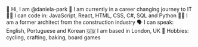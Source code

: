 👋 Hi, I am @daniela-park
🤸 I am currently in a career changing journey to IT
👩‍💻 I can code in: JavaScript, React, HTML, CSS, C#, SQL and Python
👷‍♀️ I am a former architect from the construction industry
🗣️ I can speak: English, Portuguese and Korean
🇬🇧 I am based in London, UK
🤍 Hobbies: cycling, crafting, baking, board games

<!---
daniela-park/daniela-park is a ✨ special ✨ repository because its `README.md` (this file) appears on your GitHub profile.
You can click the Preview link to take a look at your changes.
--->
